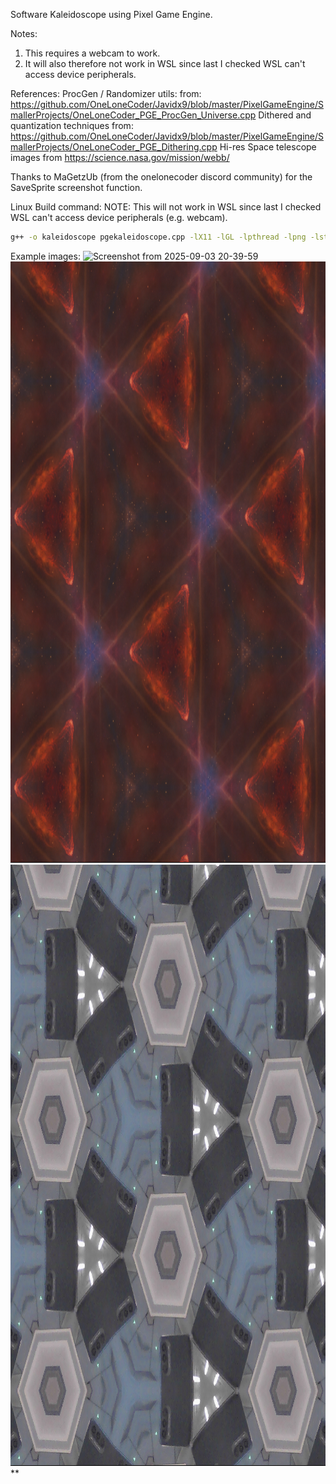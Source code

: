 Software Kaleidoscope using Pixel Game Engine.

Notes: 
1. This requires a webcam to work.
2. It will also therefore not work in WSL since last I checked WSL can't access device peripherals.

References:
ProcGen / Randomizer utils: from: https://github.com/OneLoneCoder/Javidx9/blob/master/PixelGameEngine/SmallerProjects/OneLoneCoder_PGE_ProcGen_Universe.cpp
Dithered and quantization techniques from: https://github.com/OneLoneCoder/Javidx9/blob/master/PixelGameEngine/SmallerProjects/OneLoneCoder_PGE_Dithering.cpp 
Hi-res Space telescope images from https://science.nasa.gov/mission/webb/

Thanks to MaGetzUb (from the onelonecoder discord community) for the SaveSprite screenshot function.

Linux Build command:
NOTE: This will not work in WSL since last I checked WSL can't access device peripherals (e.g. webcam).

```bash
g++ -o kaleidoscope pgekaleidoscope.cpp -lX11 -lGL -lpthread -lpng -lstdc++fs -lopencv_core -lopencv_videoio -lopencv_imgproc -std=c++20
```

Example images:
<img width="1019" height="962" alt="Screenshot from 2025-09-03 20-39-59" src="https://github.com/user-attachments/assets/81ccf7c3-e1c3-4d90-ba1a-7ddaf3996186" />
<img width="1019" height="962" alt="pge_kaleidoscope_Fri_Sep_12_18_21_23_2025" src="https://github.com/u2084511felix/pge_kaleidoscope/blob/main/Screenshots/pge_kaleidoscope_Fri_Sep_12_18_21_23_2025_.png" />
<img width="1019" height="962" alt="pge_kaleidoscope_Fri_Sep_12_18_23_14_2025_" src="https://github.com/u2084511felix/pge_kaleidoscope/blob/main/Screenshots/pge_kaleidoscope_Fri_Sep_12_18_23_14_2025_.png" />**
